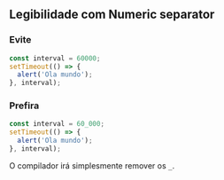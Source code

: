 ## Legibilidade com Numeric separator

### Evite

```typescript
const interval = 60000;
setTimeout(() => {
  alert('Ola mundo');
}, interval);
```

### Prefira

```typescript
const interval = 60_000;
setTimeout(() => {
  alert('Ola mundo');
}, interval);
```

O compilador irá simplesmente remover os `_`.
